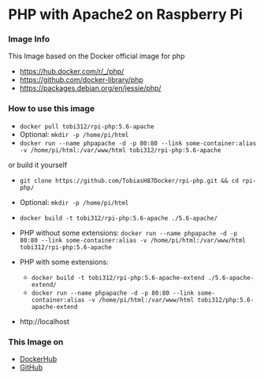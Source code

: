# PHP with Apache2 on Raspberry Pi

### Image Info
This Image based on the Docker official image for php
* https://hub.docker.com/r/_/php/
* https://github.com/docker-library/php
* https://packages.debian.org/en/jessie/php/

### How to use this image
* ``` docker pull tobi312/rpi-php:5.6-apache ```
* Optional: ``` mkdir -p /home/pi/html ```
* ``` docker run --name phpapache -d -p 80:80 --link some-container:alias -v /home/pi/html:/var/www/html tobi312/rpi-php:5.6-apache ```

or build it yourself
* ``` git clone https://github.com/TobiasH87Docker/rpi-php.git && cd rpi-php/ ```
* Optional: ``` mkdir -p /home/pi/html ```
* ``` docker build -t tobi312/rpi-php:5.6-apache ./5.6-apache/ ``` 
* PHP without some extensions: ``` docker run --name phpapache -d -p 80:80 --link some-container:alias -v /home/pi/html:/var/www/html tobi312/rpi-php:5.6-apache ```
* PHP with some extensions:
	* ``` docker build -t tobi312/rpi-php:5.6-apache-extend ./5.6-apache-extend/ ```
	* ``` docker run --name phpapache -d -p 80:80 --link some-container:alias -v /home/pi/html:/var/www/html tobi312/php:5.6-apache-extend ``` 
	
* http://localhost 

### This Image on
* [DockerHub](https://hub.docker.com/r/tobi312/rpi-php/)
* [GitHub](https://github.com/TobiasH87Docker/rpi-php)
